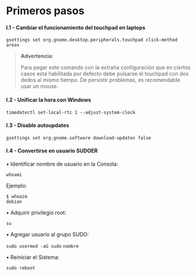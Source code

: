 # Primeros pasos

#### I.1 - Cambiar el funcionamiento del touchpad en laptops

~~~
gsettings set org.gnome.desktop.peripherals.touchpad click-method areas
~~~

> **Advertencia:**
> <p> <p>
>  
> Para pegar este comando con la extraña configuración que en ciertos casos está habilitada por defecto debe pulsarse el touchpad con dos dedos al mismo tiempo. De persistir problemas, es recomendable usar un mouse.


#### I.2 - Unificar la hora con Windows

~~~
timedatectl set-local-rtc 1 --adjust-system-clock
~~~


#### I.3 - Disable autoupdates

~~~
gsettings set org.gnome.software download-updates false
~~~


#### I.4 - Convertirse en usuario SUDOER

• Identificar nombre de usuario en la Consola:

~~~
whoami
~~~

Ejemplo:
~~~
$ whoaim
debian
~~~


• Adquirir privilegio root:

~~~
su
~~~


• Agregar usuario al grupo SUDO:
 
`sudo usermod -aG sudo` `nombre`


• Reiniciar el Sistema:

~~~
sudo reboot
~~~

